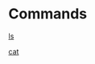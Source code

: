 # Commands

[ls](ls%20f635239c066c419682a3a0e30df8d80a.md)

[cat](cat%20b8db47d03175410fbf6b1ee6d96d664d.md)